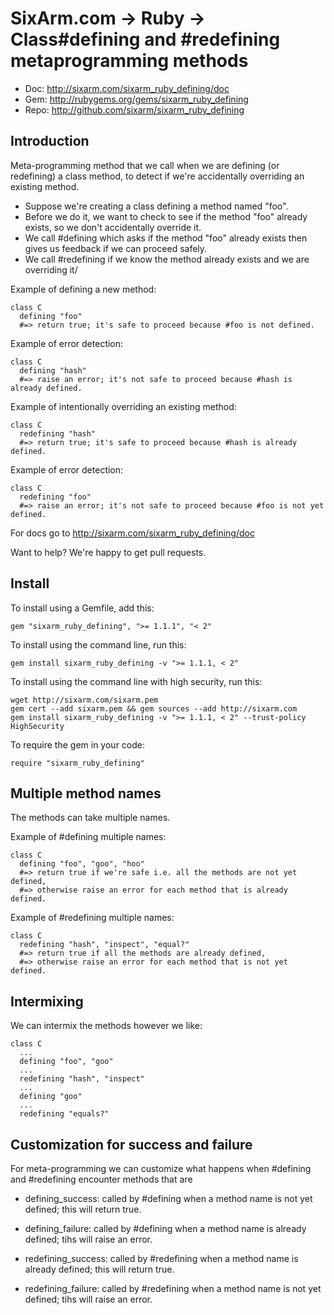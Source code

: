 # SixArm.com → Ruby → <br> Class#defining and #redefining metaprogramming methods

* Doc: <http://sixarm.com/sixarm_ruby_defining/doc>
* Gem: <http://rubygems.org/gems/sixarm_ruby_defining>
* Repo: <http://github.com/sixarm/sixarm_ruby_defining>
<!--HEADER-SHUT-->


## Introduction

Meta-programming method that we call when we are defining (or redefining) a class method, to detect if we're accidentally overriding an existing method.

  * Suppose we're creating a class defining a method named "foo".
  * Before we do it, we want to check to see if the method "foo" already exists, so we don't accidentally override it.
  * We call #defining which asks if the method "foo" already exists then gives us feedback if we can proceed safely.
  * We call #redefining if we know the method already exists and we are overriding it/

Example of defining a new method:

    class C
      defining "foo" 
      #=> return true; it's safe to proceed because #foo is not defined.

Example of error detection:

    class C
      defining "hash"
      #=> raise an error; it's not safe to proceed because #hash is already defined.

Example of intentionally overriding an existing method:

    class C
      redefining "hash"  
      #=> return true; it's safe to proceed because #hash is already defined.

Example of error detection:

    class C
      redefining "foo"  
      #=> raise an error; it's not safe to proceed because #foo is not yet defined.


For docs go to <http://sixarm.com/sixarm_ruby_defining/doc>

Want to help? We're happy to get pull requests.



<!--INSTALL-OPEN-->

## Install

To install using a Gemfile, add this:

    gem "sixarm_ruby_defining", ">= 1.1.1", "< 2"

To install using the command line, run this:

    gem install sixarm_ruby_defining -v ">= 1.1.1, < 2"

To install using the command line with high security, run this:

    wget http://sixarm.com/sixarm.pem
    gem cert --add sixarm.pem && gem sources --add http://sixarm.com
    gem install sixarm_ruby_defining -v ">= 1.1.1, < 2" --trust-policy HighSecurity

To require the gem in your code:

    require "sixarm_ruby_defining"

<!--INSTALL-SHUT-->


## Multiple method names

The methods can take multiple names.

Example of #defining multiple names:

    class C
      defining "foo", "goo", "hoo"
      #=> return true if we're safe i.e. all the methods are not yet defined,
      #=> otherwise raise an error for each method that is already defined.


Example of #redefining multiple names:

    class C
      redefining "hash", "inspect", "equal?"
      #=> return true if all the methods are already defined,
      #=> otherwise raise an error for each method that is not yet defined.


## Intermixing

We can intermix the methods however we like:

    class C
      ...
      defining "foo", "goo"
      ...
      redefining "hash", "inspect"
      ...
      defining "goo"
      ...
      redefining "equals?"
   

## Customization for success and failure

For meta-programming we can customize what happens when #defining and #redefining encounter methods that are

  * defining_success: called by #defining when a method name is not yet defined; this will return true.

  * defining_failure: called by #defining when a method name is already defined; tihs will raise an error.

  * redefining_success: called by #redefining when a method name is already defined; this will return true.

  * redefining_failure: called by #redefining when a method name is not yet defined; tihs will raise an error.

   

